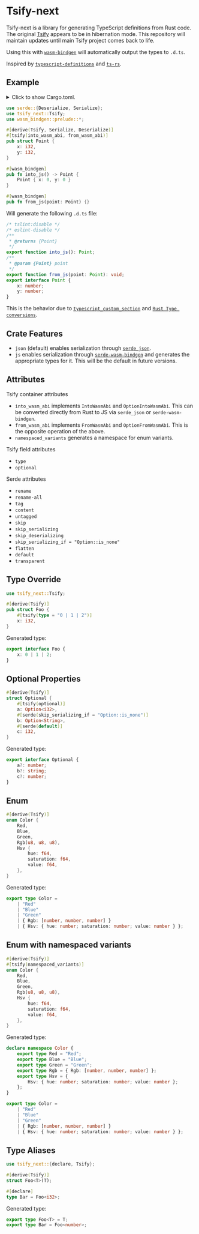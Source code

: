 # Tsify-next

Tsify-next is a library for generating TypeScript definitions from Rust code. The original [Tsify](https://github.com/madonoharu/tsify) appears to be in hibernation mode. This repository will maintain updates until main Tsify project comes back to life.

Using this with [`wasm-bindgen`](https://github.com/rustwasm/wasm-bindgen) will automatically output the types to `.d.ts`.

Inspired by [`typescript-definitions`](https://github.com/arabidopsis/typescript-definitions) and [`ts-rs`](https://github.com/Aleph-Alpha/ts-rs).

## Example

<details>
<summary>
Click to show Cargo.toml.
</summary>

```toml
[dependencies]
tsify-next = "0.5.4"
serde = { version = "1.0", features = ["derive"] }
wasm-bindgen = { version = "0.2" }
```

</details>

```rust
use serde::{Deserialize, Serialize};
use tsify_next::Tsify;
use wasm_bindgen::prelude::*;

#[derive(Tsify, Serialize, Deserialize)]
#[tsify(into_wasm_abi, from_wasm_abi)]
pub struct Point {
    x: i32,
    y: i32,
}

#[wasm_bindgen]
pub fn into_js() -> Point {
    Point { x: 0, y: 0 }
}

#[wasm_bindgen]
pub fn from_js(point: Point) {}
```

Will generate the following `.d.ts` file:

```ts
/* tslint:disable */
/* eslint-disable */
/**
 * @returns {Point}
 */
export function into_js(): Point;
/**
 * @param {Point} point
 */
export function from_js(point: Point): void;
export interface Point {
    x: number;
    y: number;
}
```

This is the behavior due to [`typescript_custom_section`](https://rustwasm.github.io/docs/wasm-bindgen/reference/attributes/on-rust-exports/typescript_custom_section.html) and [`Rust Type conversions`](https://rustwasm.github.io/docs/wasm-bindgen/contributing/design/rust-type-conversions.html).

## Crate Features

-   `json` (default) enables serialization through [`serde_json`](https://github.com/serde-rs/json).
-   `js` enables serialization through [`serde-wasm-bindgen`](https://github.com/cloudflare/serde-wasm-bindgen) and generates the appropriate types for it. This will be the default in future versions.

## Attributes

Tsify container attributes

-   `into_wasm_abi` implements `IntoWasmAbi` and `OptionIntoWasmAbi`. This can be converted directly from Rust to JS via `serde_json` or `serde-wasm-bindgen`.
-   `from_wasm_abi` implements `FromWasmAbi` and `OptionFromWasmAbi`. This is the opposite operation of the above.
-   `namespaced_variants` generates a namespace for enum variants.

Tsify field attributes

-   `type`
-   `optional`

Serde attributes

-   `rename`
-   `rename-all`
-   `tag`
-   `content`
-   `untagged`
-   `skip`
-   `skip_serializing`
-   `skip_deserializing`
-   `skip_serializing_if = "Option::is_none"`
-   `flatten`
-   `default`
-   `transparent`

## Type Override

```rust
use tsify_next::Tsify;

#[derive(Tsify)]
pub struct Foo {
    #[tsify(type = "0 | 1 | 2")]
    x: i32,
}
```

Generated type:

```ts
export interface Foo {
    x: 0 | 1 | 2;
}
```

## Optional Properties

```rust
#[derive(Tsify)]
struct Optional {
    #[tsify(optional)]
    a: Option<i32>,
    #[serde(skip_serializing_if = "Option::is_none")]
    b: Option<String>,
    #[serde(default)]
    c: i32,
}
```

Generated type:

```ts
export interface Optional {
    a?: number;
    b?: string;
    c?: number;
}
```

## Enum

```rust
#[derive(Tsify)]
enum Color {
    Red,
    Blue,
    Green,
    Rgb(u8, u8, u8),
    Hsv {
        hue: f64,
        saturation: f64,
        value: f64,
    },
}
```

Generated type:

```ts
export type Color =
    | "Red"
    | "Blue"
    | "Green"
    | { Rgb: [number, number, number] }
    | { Hsv: { hue: number; saturation: number; value: number } };
```

## Enum with namespaced variants

```rust
#[derive(Tsify)]
#[tsify(namespaced_variants)]
enum Color {
    Red,
    Blue,
    Green,
    Rgb(u8, u8, u8),
    Hsv {
        hue: f64,
        saturation: f64,
        value: f64,
    },
}
```

Generated type:

```ts
declare namespace Color {
    export type Red = "Red";
    export type Blue = "Blue";
    export type Green = "Green";
    export type Rgb = { Rgb: [number, number, number] };
    export type Hsv = {
        Hsv: { hue: number; saturation: number; value: number };
    };
}

export type Color =
    | "Red"
    | "Blue"
    | "Green"
    | { Rgb: [number, number, number] }
    | { Hsv: { hue: number; saturation: number; value: number } };
```

## Type Aliases

```rust
use tsify_next::{declare, Tsify};

#[derive(Tsify)]
struct Foo<T>(T);

#[declare]
type Bar = Foo<i32>;
```

Generated type:

```ts
export type Foo<T> = T;
export type Bar = Foo<number>;
```
